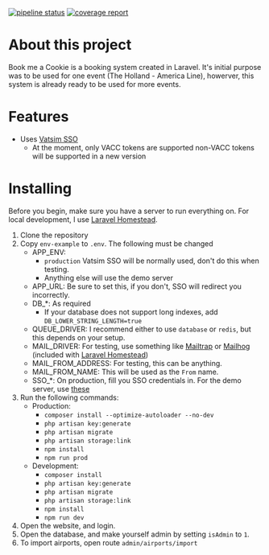 [![pipeline status](https://gitlab.com/daveroverts/Book-me-a-cookie/badges/dev/pipeline.svg)](https://gitlab.com/daveroverts/Book-me-a-cookie/commits/dev) 
[![coverage report](https://gitlab.com/daveroverts/Book-me-a-cookie/badges/dev/coverage.svg)](https://gitlab.com/daveroverts/Book-me-a-cookie/commits/dev)

# About this project
Book me a Cookie is a booking system created in Laravel. It's initial purpose was to be used for one event (The Holland - America Line), howerver, this system is already ready to be used for more events.

# Features
- Uses [Vatsim SSO](https://forums.vatsim.net/viewforum.php?f=134)
   - At the moment, only VACC tokens are supported non-VACC tokens will be supported in a new version

# Installing
Before you begin, make sure you have a server to run everything on. For local development, I use [Laravel Homestead](https://laravel.com/docs/master/homestead).
1. Clone the repository
2. Copy ``env-example`` to ``.env``. The following must be changed
    - APP_ENV:
        - ``production`` Vatsim SSO will be normally used, don't do this when testing.
        - Anything else will use the demo server
    - APP_URL: Be sure to set this, if you don't, SSO will redirect you incorrectly.
    - DB_*: As required
        - If your database does not support long indexes, add ``DB_LOWER_STRING_LENGTH=true``
    - QUEUE_DRIVER: I recommend either to use ``database`` or ``redis``, but this depends on your setup.
    - MAIL_DRIVER: For testing, use something like [Mailtrap](https://mailtrap.io/) or [Mailhog](https://github.com/mailhog/MailHog) (included with [Laravel Homestead](https://laravel.com/docs/master/homestead))
    - MAIL_FROM_ADDRESS: For testing, this can be anything.
    - MAIL_FROM_NAME: This will be used as the ``From`` name.
    - SSO_*: On production, fill you SSO credentials in. For the demo server, use [these](https://pastebin.com/AYYDVdqc)
3. Run the following commands: 
    - Production:
        - ``composer install --optimize-autoloader --no-dev``
        - ``php artisan key:generate``
        - ``php artisan migrate``
        - ``php artisan storage:link``
        - ``npm install``
        - ``npm run prod``
    - Development:
        - ``composer install``
        - ``php artisan key:generate``
        - ``php artisan migrate``
        - ``php artisan storage:link``
        - ``npm install``
        - ``npm run dev``
4. Open the website, and login.
5. Open the database, and make yourself admin by setting ``isAdmin`` to ``1``.
6. To import airports, open route ``admin/airports/import``
